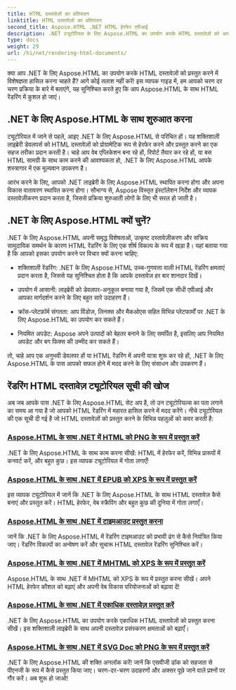 ```yaml
---
title: HTML दस्तावेज़ों का प्रतिपादन
linktitle: HTML दस्तावेज़ों का प्रतिपादन
second_title: Aspose.HTML .NET HTML हेरफेर एपीआई
description: .NET ट्यूटोरियल के लिए Aspose.HTML का उपयोग करके HTML दस्तावेज़ों को आसानी से प्रस्तुत करना सीखें। HTML रेंडरिंग में महारत हासिल करने के लिए ट्यूटोरियल की व्यापक सूची देखें।
type: docs
weight: 29
url: /hi/net/rendering-html-documents/
---
```


क्या आप .NET के लिए Aspose.HTML का उपयोग करके HTML दस्तावेज़ों को प्रस्तुत करने में विशेषज्ञता हासिल करना चाहते हैं? आगे कोई तलाश नहीं करें! इस व्यापक गाइड में, हम आपको चरण दर चरण प्रक्रिया के बारे में बताएंगे, यह सुनिश्चित करते हुए कि आप Aspose.HTML के साथ HTML रेंडरिंग में कुशल हो जाएं।

## .NET के लिए Aspose.HTML के साथ शुरुआत करना

ट्यूटोरियल में जाने से पहले, आइए .NET के लिए Aspose.HTML से परिचित हों। यह शक्तिशाली लाइब्रेरी डेवलपर्स को HTML दस्तावेज़ों को प्रोग्रामेटिक रूप से हेरफेर करने और प्रस्तुत करने का एक सहज तरीका प्रदान करती है। चाहे आप वेब एप्लिकेशन बना रहे हों, रिपोर्ट तैयार कर रहे हों, या बस HTML सामग्री के साथ काम करने की आवश्यकता हो, .NET के लिए Aspose.HTML आपके शस्त्रागार में एक मूल्यवान उपकरण है।

आरंभ करने के लिए, आपको .NET लाइब्रेरी के लिए Aspose.HTML स्थापित करना होगा और अपना विकास वातावरण स्थापित करना होगा। सौभाग्य से, Aspose विस्तृत इंस्टॉलेशन निर्देश और व्यापक दस्तावेज़ीकरण प्रदान करता है, जिससे प्रक्रिया शुरुआती लोगों के लिए भी सरल हो जाती है।

## .NET के लिए Aspose.HTML क्यों चुनें?

.NET के लिए Aspose.HTML अपनी समृद्ध विशेषताओं, उत्कृष्ट दस्तावेज़ीकरण और सक्रिय सामुदायिक समर्थन के कारण HTML रेंडरिंग के लिए एक शीर्ष विकल्प के रूप में खड़ा है। यहां बताया गया है कि आपको इसका उपयोग करने पर विचार क्यों करना चाहिए:

- शक्तिशाली रेंडरिंग: .NET के लिए Aspose.HTML उच्च-गुणवत्ता वाली HTML रेंडरिंग क्षमताएं प्रदान करता है, जिससे यह सुनिश्चित होता है कि आपके दस्तावेज़ हर बार शानदार दिखें।

- उपयोग में आसानी: लाइब्रेरी को डेवलपर-अनुकूल बनाया गया है, जिसमें एक सीधी एपीआई और आपका मार्गदर्शन करने के लिए बहुत सारे उदाहरण हैं।

- क्रॉस-प्लेटफ़ॉर्म संगतता: आप विंडोज़, लिनक्स और मैकओएस सहित विभिन्न प्लेटफार्मों पर .NET के लिए Aspose.HTML का उपयोग कर सकते हैं।

- नियमित अपडेट: Aspose अपने उत्पादों को बेहतर बनाने के लिए समर्पित है, इसलिए आप नियमित अपडेट और बग फिक्स की उम्मीद कर सकते हैं।

तो, चाहे आप एक अनुभवी डेवलपर हों या HTML रेंडरिंग में अपनी यात्रा शुरू कर रहे हों, .NET के लिए Aspose.HTML के पास आपको सफल होने में मदद करने के लिए संसाधन और उपकरण हैं।

## रेंडरिंग HTML दस्तावेज़ ट्यूटोरियल सूची की खोज

अब जब आपके पास .NET के लिए Aspose.HTML सेट अप है, तो उन ट्यूटोरियल्स का पता लगाने का समय आ गया है जो आपको HTML रेंडरिंग में महारत हासिल करने में मदद करेंगे। नीचे ट्यूटोरियल की एक सूची दी गई है जो HTML दस्तावेज़ों को प्रस्तुत करने के विभिन्न पहलुओं को कवर करती है:

### [Aspose.HTML के साथ .NET में HTML को PNG के रूप में प्रस्तुत करें](./render-html-as-png/)
.NET के लिए Aspose.HTML के साथ काम करना सीखें: HTML में हेरफेर करें, विभिन्न प्रारूपों में कनवर्ट करें, और बहुत कुछ। इस व्यापक ट्यूटोरियल में गोता लगाएँ!
### [Aspose.HTML के साथ .NET में EPUB को XPS के रूप में प्रस्तुत करें](./render-epub-as-xps/)
इस व्यापक ट्यूटोरियल में जानें कि .NET के लिए Aspose.HTML के साथ HTML दस्तावेज़ कैसे बनाएं और प्रस्तुत करें। HTML हेरफेर, वेब स्क्रैपिंग और बहुत कुछ की दुनिया में गोता लगाएँ।
### [Aspose.HTML के साथ .NET में टाइमआउट प्रस्तुत करना](./rendering-timeout/)
जानें कि .NET के लिए Aspose.HTML में रेंडरिंग टाइमआउट को प्रभावी ढंग से कैसे नियंत्रित किया जाए। रेंडरिंग विकल्पों का अन्वेषण करें और सुचारू HTML दस्तावेज़ रेंडरिंग सुनिश्चित करें।
### [Aspose.HTML के साथ .NET में MHTML को XPS के रूप में प्रस्तुत करें](./render-mhtml-as-xps/)
 Aspose.HTML के साथ .NET में MHTML को XPS के रूप में प्रस्तुत करना सीखें। अपने HTML हेरफेर कौशल को बढ़ाएं और अपनी वेब विकास परियोजनाओं को बढ़ावा दें!
### [Aspose.HTML के साथ .NET में एकाधिक दस्तावेज़ प्रस्तुत करें](./render-multiple-documents/)
.NET के लिए Aspose.HTML का उपयोग करके एकाधिक HTML दस्तावेज़ों को प्रस्तुत करना सीखें। इस शक्तिशाली लाइब्रेरी के साथ अपनी दस्तावेज़ प्रसंस्करण क्षमताओं को बढ़ाएँ।
### [Aspose.HTML के साथ .NET में SVG Doc को PNG के रूप में प्रस्तुत करें](./render-svg-doc-as-png/)
.NET के लिए Aspose.HTML की शक्ति अनलॉक करें! जानें कि एसवीजी डॉक को सहजता से पीएनजी के रूप में कैसे प्रस्तुत किया जाए। चरण-दर-चरण उदाहरणों और अक्सर पूछे जाने वाले प्रश्नों पर गौर करें। अब शुरू हो जाओ!